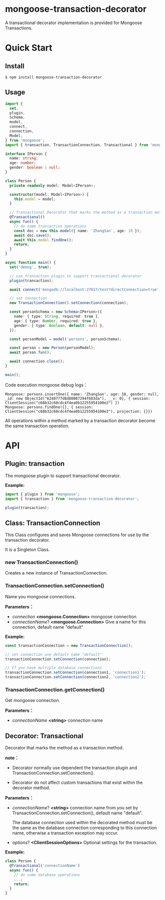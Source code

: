 mongoose-transaction-decorator
================

A transactional decorator implementation is provided for Mongoose Transactions.



# Quick Start

## Install

```
$ npm install mongoose-transaction-decorator
```



## Usage

```typescript
import {
  set,
  plugin,
  Schema,
  model,
  connect,
  connection,
  Model,
} from 'mongoose';
import { transaction, TransactionConnection, Transactional } from 'mongoose-transaction-decorator';

interface IPerson {
  name: string;
  age: number;
  gender: boolean | null;
}

class Person {
  private readonly model: Model<IPerson>;

  constructor(model: Model<IPerson>) {
    this.model = model;
  }

  // Transactional Decorator that marks the method as a transaction method.
  @Transactional()
  async fun() {
    // do some transaction operations
    const doc = new this.model({ name: 'ZhangSan', age: 18 });
    await doc.save();
    await this.model.findOne();
    return;
  }
}

async function main() {
  set('debug', true);

  // use transaction plugin to support transactional decorator
  plugin(transaction);

  await connect('mongodb://localhost:27017/test?directConnection=true');

  // set connection
  new TransactionConnection().setConnection(connection);

  const personSchema = new Schema<IPerson>({
    name: { type: String, required: true },
    age: { type: Number, required: true },
    gender: { type: Boolean, default: null },
  });

  const personModel = model('persons', personSchema);

  const person = new Person(personModel);
  await person.fun();

  await connection.close();
}

main();

```



Code execution mongoose debug logs：

```
Mongoose: persons.insertOne({ name: 'ZhangSan', age: 18, gender: null, _id: new ObjectId("6240777d8d80087294f603da"), __v: 0}, { session: ClientSession("c68b32c60cdc4f4ea0b12255954100e3") })
Mongoose: persons.findOne({}, { session: ClientSession("c68b32c60cdc4f4ea0b12255954100e3"), projection: {}})
```

All operations within a method marked by a transaction decorator become the same transaction operation.



# API

## Plugin: transaction

The mongoose plugin to support transactional decorator.

**Example:**

```typescript
import { plugin } from 'mongoose';
import { transaction } from 'mongoose-transaction-decorator';

plugin(transaction);
```



## Class: TransactionConnection

This Class configures and saves Mongoose connections for use by the transaction decorator.  

It is a Singleton Class.



### new TransactionConnection()

Creates a new instance of TransactionConnection.



### TransactionConnection.setConnection()

Name you mongoose connections.

**Parameters：**

- *connection* **\<mongoose.Connection\>**  mongoose connection
- *connectionName*? **\<mongoose.Connection\>**   Give a name for this connection, default name "default" 



**Example:**

```typescript
const transactionConnection = new TransactionConnection();

// set connection use default name "default"
transactionConnection.setConnection(connection);

// If you have multiple database connections
transactionConnection.setConnection(connection1, 'connection1');
transactionConnection.setConnection(connection2, 'connection2');
```



### TransactionConnection.getConnection()

Get mongoose connection.

**Parameters：**

- *connectionName* **\<string\>**  connection name



## Decorator: Transactional

Decorator that marks the method as a transaction method.

**note：**

- Decorator normally use dependent the transaction plugin and TransactionConnection.setConnection().

- Decorator do not affect custom transactions that exist within the decorator method.



**Parameters：**

- *connectionName*? **\<string\>**  connection name from you set by TransactionConnection.setConnection(), default name "default".

  The database connection used within the decorated method must be the same as the database connection corresponding to this connection name, otherwise a transaction exception may occur.

- *options*? **\<ClientSessionOptions\>**  Optional settings for the transaction. 



**Example:**

```typescript
class Person {
  @Transactional('connectionName')
  async fun() {
    // do some database operations
    ...;
    return;
  }
}
```

